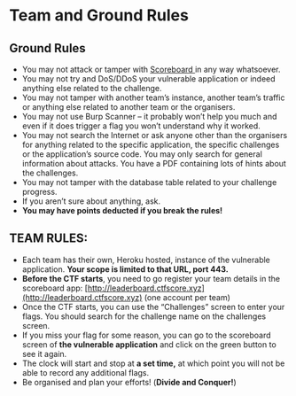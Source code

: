 # Team and Ground Rules

## **Ground Rules**

* You may not attack or tamper with [Scoreboard ](http://leaderboard.ctfscore.xyz)in any way whatsoever.
* You may not try and DoS/DDoS your vulnerable application or indeed anything else related to the challenge.
* You may not tamper with another team’s instance, another team’s traffic or anything else related to another team or the organisers.
* You may not use Burp Scanner – it probably won’t help you much and even if it does trigger a flag you won’t understand why it worked.
* You may not search the Internet or ask anyone other than the organisers for anything related to the specific application, the specific challenges or the application’s source code. You may only search for general information about attacks. You have a PDF containing lots of hints about the challenges.
* You may not tamper with the database table related to your challenge progress.
* If you aren’t sure about anything, ask.
* **You may have points deducted if you break the rules!**

## TEAM RULES:

* Each team has their own, Heroku hosted, instance of the vulnerable application. **Your scope is limited to that URL, port 443.**
* **Before the CTF starts**, you need to go register your team details in the scoreboard app: [http://leaderboard.ctfscore.xyz](http://leaderboard.ctfscore.xyz) \(one account per team\)
* Once the CTF starts, you can use the “Challenges” screen to enter your flags. You should search for the challenge name on the challenges screen.
* If you miss your flag for some reason, you can go to the scoreboard screen of **the vulnerable application** and click on the green button to see it again.
* The clock will start and stop at **a set time,** at which point you will not be able to record any additional flags.
* Be organised and plan your efforts! \(**Divide and Conquer!**\)



